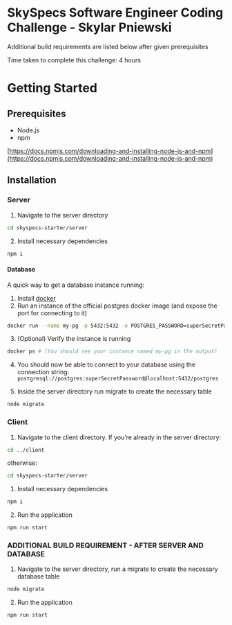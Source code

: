 # SkySpecs Software Engineer Coding Challenge - Skylar Pniewski

Additional build requirements are listed below after given prerequisites

Time taken to complete this challenge: 4 hours

# Getting Started

## Prerequisites

- Node.js
- npm

[https://docs.npmjs.com/downloading-and-installing-node-js-and-npm](https://docs.npmjs.com/downloading-and-installing-node-js-and-npm)

## Installation

### Server

1. Navigate to the server directory

```bash
cd skyspecs-starter/server
```

2. Install necessary dependencies

```bash
npm i
```

#### Database

A quick way to get a database instance running:

1. Install [docker](https://www.docker.com/)
2. Run an instance of the official postgres docker image (and expose the port for connecting to it)
```bash
docker run --name my-pg -p 5432:5432 -e POSTGRES_PASSWORD=superSecretPassword -d postgres
```
3. (Optional) Verify the instance is running
```bash
docker ps # (You should see your instance named my-pg in the output)
```
4. You should now be able to connect to your database using the connection string: `postgresql://postgres:superSecretPassword@localhost:5432/postgres`

5. Inside the server directory run migrate to create the necessary table
```bash
node migrate
```

### Client

1. Navigate to the client directory. If you’re already in the server directory:

```bash
cd ../client
```

otherwise:

```bash
cd skyspecs-starter/server
```

1. Install necessary dependencies

```bash
npm i
```

2. Run the application

```bash
npm run start
```

### ADDITIONAL BUILD REQUIREMENT - AFTER SERVER AND DATABASE

1. Navigate to the server directory, run a migrate to create the necessary database table
```bash
node migrate
```

2. Run the application
```bash
npm run start
```